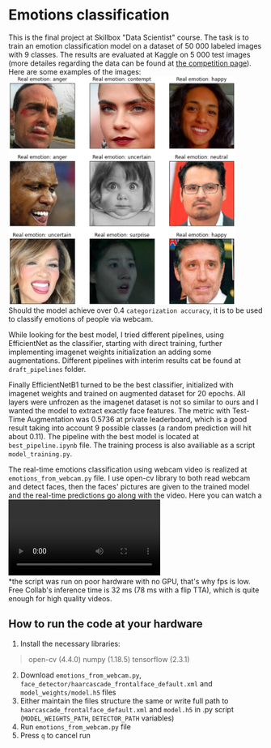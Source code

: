 # Emotions classification

This is the final project at Skillbox "Data Scientist" course. The task is to train 
an emotion classification model on a dataset of 50 000 labeled images with 9 classes. The results 
are evaluated at Kaggle on 5 000 test images (more detailes regarding the data can be found at 
[the competition page](https://www.kaggle.com/c/skillbox-computer-vision-project/overview)). 
Here are some examples of the images: 
![samples](https://github.com/Logixqt/emotions_classification/blob/main/examples/samples.PNG)\
Should the model achieve over 0.4 `categorization accuracy`, 
it is to be used to classify emotions of people via webcam. 

While looking for the best model, I tried different pipelines, using EfficientNet as the 
classifier, starting with direct training, further implementing imagenet weights initialization 
an adding some augmentations. Different pipelines with interim results cat be found at 
`draft_pipelines` folder.

Finally EfficientNetB1 turned to be the best classifier, initialized with imagenet weights 
and trained on augmented dataset for 20 epochs. All layers were unfrozen as the imagenet dataset is not so similar 
to ours and I wanted the model to extract exactly face features. The metric with Test-Time Augmentation was 
0.5736 at private leaderboard, which is a good result taking into account 9 possible classes (a random prediction 
will hit about 0.11). The pipeline with the best model is located at `best_pipeline.ipynb` file. The training 
process is also availiable as a script `model_training.py`.

The real-time emotions classification using webcam video is realized at `emotions_from_webcam.py` file. 
I use open-cv library to both read webcam and detect faces, then the faces' pictures are given to the 
trained model and the real-time predictions go along with the video. Here you can watch a 
![video_ example*](https://github.com/Logixqt/emotions_classification/blob/main/examples/video_example.mp4)\
*the script was run on poor hardware with no GPU, that's why fps is low. Free Collab's inference time 
is 32 ms (78 ms with a flip TTA), which is quite enough for high quality videos.

## How to run the code at your hardware
1. Install the necessary libraries: 
>open-cv (4.4.0)
>numpy (1.18.5)
>tensorflow (2.3.1)
2. Download `emotions_from_webcam.py`, `face_detector/haarcascade_frontalface_default.xml` and 
`model_weights/model.h5` files
3. Either maintain the files structure the same or write full path to `haarcascade_frontalface_default.xml` 
and `model.h5` in .py script (`MODEL_WEIGHTS_PATH`, `DETECTOR_PATH` variables)
4. Run `emotions_from_webcam.py` file
5. Press `q` to cancel run